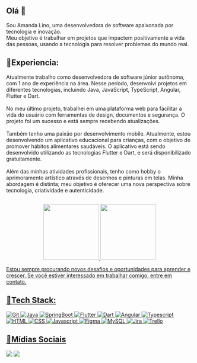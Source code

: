 ##  Olá :wave:

Sou Amanda Lino, uma desenvolvedora de software apaixonada por tecnologia e inovação.
<br>
Meu objetivo é trabalhar em projetos que impactem positivamente a vida das pessoas, usando a tecnologia para resolver problemas do mundo real.

## 🔹Experiencia:
Atualmente trabalho como desenvolvedora de software júnior autônoma, com 1 ano de experiência na área. Nesse período, desenvolvi projetos em diferentes tecnologias, incluindo Java, JavaScript, TypeScript, Angular, Flutter e Dart.
<br><br>
No meu último projeto, trabalhei em uma plataforma web para facilitar a vida do usuário com ferramentas de design, documentos e segurança. O projeto foi um sucesso e está sempre recebendo atualizações.
<br><br>
Também tenho uma paixão por desenvolvimento mobile. Atualmente, estou desenvolvendo um aplicativo educacional para crianças, com o objetivo de promover hábitos alimentares saudáveis. O aplicativo está sendo desenvolvido utilizando as tecnologias Flutter e Dart, e será disponibilizado gratuitamente.
<br><br>
Além das minhas atividades profissionais, tenho como hobby o aprimoramento artístico através de desenhos e pinturas em telas. Minha abordagem é distinta; meu objetivo é oferecer uma nova perspectiva sobre tecnologia, criatividade e autenticidade.

##

<div align="center">
  <a href="https://github.com/Amandapvln">
  <img height="150em" src="https://github-readme-stats.vercel.app/api?username=Amandapvln&show_icons=true&theme=dracula&include_all_commits=true&count_private=true"/>
  <img height="150em" src="https://github-readme-stats.vercel.app/api/top-langs/?username=Amandapvln&layout=compact&langs_count=7&theme=dracula"/>
</div>

Estou sempre procurando novos desafios e oportunidades para aprender e crescer. Se você estiver interessado em trabalhar comigo, entre em contato.
   
## 🔹Tech Stack:

<div>   
   <img alt="Git" src="https://img.shields.io/badge/git-%23F05033.svg?style=for-the-badge&logo=git&logoColor=white" />
   <img alt="Java" src="https://img.shields.io/badge/java-%23ED8B00.svg?style=for-the-badge&logo=openjdk&logoColor=white">
   <img alt="SpringBoot" src="https://img.shields.io/badge/spring-%236DB33F.svg?style=for-the-badge&logo=spring&logoColor=white" />        
   <img alt="Flutter" src="https://img.shields.io/badge/Flutter-%2302569B.svg?style=for-the-badge&logo=Flutter&logoColor=white" />   
   <img alt="Dart" src="https://img.shields.io/badge/dart-%230175C2.svg?style=for-the-badge&logo=dart&logoColor=white" />
   <img alt="Angular" src="https://img.shields.io/badge/angular-%23DD0031.svg?style=for-the-badge&logo=angular&logoColor=white" />
   <img alt="Typescript" src="https://img.shields.io/badge/typescript-%23007ACC.svg?style=for-the-badge&logo=typescript&logoColor=white" /> 
   <img alt="HTML" src="https://img.shields.io/badge/html5-%23E34F26.svg?style=for-the-badge&logo=html5&logoColor=white">
   <img alt="CSS" src="https://img.shields.io/badge/css3-%231572B6.svg?style=for-the-badge&logo=css3&logoColor=white">    
   <img alt="Javascript" src="https://img.shields.io/badge/javascript-%23323330.svg?style=for-the-badge&logo=javascript&logoColor=%23F7DF1E">
   <img alt="Figma" src="https://img.shields.io/badge/figma-%23F24E1E.svg?style=for-the-badge&logo=figma&logoColor=white" />
   <img alt="MySQL" src="https://img.shields.io/badge/mysql-%2300f.svg?style=for-the-badge&logo=mysql&logoColor=white" />
   <img alt="Jira" src="https://img.shields.io/badge/jira-%230A0FFF.svg?style=for-the-badge&logo=jira&logoColor=white" />
   <img alt="Trello"  src="https://img.shields.io/badge/Trello-%23026AA7.svg?style=for-the-badge&logo=Trello&logoColor=white" />        
 </div>

## 🔹Mídias Sociais
  <a href = "mailto:amanda-lol@hotmail.com"><img src="https://img.shields.io/badge/Microsoft_Outlook-0078D4?style=for-the-badge&logo=microsoft-outlook&logoColor=white"></a>
  <a href="https://www.linkedin.com/in/amanda-paiva-lino/" target="_blank"><img src="https://img.shields.io/badge/LinkedIn-0077B5?style=for-the-badge&logo=linkedin&logoColor=white" target="_blank"></a>

